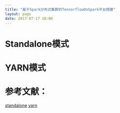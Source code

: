 ```yaml
---
title: "基于Spark分布式集群的TensorflowOnSpark平台搭建"
layout: page
date: 2017-07-17 10:00
---
```


# Standalone模式



# YARN模式




# 参考文献：
[standalone](http://blog.csdn.net/jiangpeng59/article/details/72867368)
[yarn](http://www.cnblogs.com/heimianshusheng/p/6768019.html)